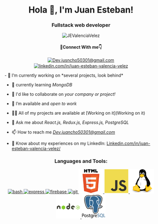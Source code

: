<h1 align="center">Hola 👋, I'm Juan Esteban!</h1>
<h3 align="center">Fullstack web developer</h3>

<p align="center"> <img src="https://komarev.com/ghpvc/?username=diegoaph&label=Profile%20views&color=0e75b6&style=flat" alt="JEValenciaVelez" /> </p>

<section><h4 align="center">🔗Connect With me👇</h4>
<p align="center">
  <a href="mailto:Dev.juancho50301@gmail.com?subject=Hola%20Diego&body=Me%20gustar%C3%ADa%20hablar%20contigo" target="blank"><img align="center" src="https://www.google.com/gmail/about/static-2.0/images/logo-gmail.png?fingerprint=c2eaf4aae389c3f885e97081bb197b97" alt="Dev.jusncho50301@gmail.com" height="40" width="40" /></a>
<a href="https://www.linkedin.com/in/juan-esteban-valencia-velez/" target="blank"><img align="center" src="https://raw.githubusercontent.com/rahuldkjain/github-profile-readme-generator/master/src/images/icons/Social/linked-in-alt.svg" alt="linkedin.com/in/juan-esteban-valencia-velez" height="30" width="40" /></a>

</p></section>
- 🔭 I’m currently working on *several projects, look behind*

- 🌱 currently learning *MongoDB*

- 👯 I'd like to collaborate on *your company or project!*

- 🤝 I’m available and *open to work*

- 👨‍💻 All of my projects are available at [Working on it](Working on it)

- 💬 Ask me about *React.js, Redux.js, Express.js, PostgreSQL*

- 📫 How to reach me *Dev.juancho50301@gmail.com*

- 📄 Know about my experiences on my LinkedIn: [Linkedin.com/in/juan-esteban-valencia-velez/](Linkedin.com/in/juan-esteban-valencia-velez/)




<h3 align="center">Languages and Tools:</h3>
<p align="center"> <a href="https://www.gnu.org/software/bash/" target="_blank" rel="noreferrer"> <img src="https://www.vectorlogo.zone/logos/gnu_bash/gnu_bash-icon.svg" alt="bash" width="80" height="80"/> </a> <a href="https://www.w3schools.com/css/" target="_blank" rel="noreferrer"> <img src="https://cdn.icon-icons.com/icons2/2699/PNG/512/expressjs_logo_icon_169185.png" alt="express" width="80" height="80"/> </a> <a href="https://firebase.google.com/" target="_blank" rel="noreferrer"> <img src="https://www.vectorlogo.zone/logos/firebase/firebase-icon.svg" alt="firebase" width="80" height="80"/> </a> <a href="https://git-scm.com/" target="_blank" rel="noreferrer"> <img src="https://www.vectorlogo.zone/logos/git-scm/git-scm-icon.svg" alt="git" width="80" height="80"/> </a> <a href="https://www.w3.org/html/" target="_blank" rel="noreferrer"> <img src="https://raw.githubusercontent.com/devicons/devicon/master/icons/html5/html5-original-wordmark.svg" alt="html5" width="80" height="80"/> </a> <a href="https://developer.mozilla.org/en-US/docs/Web/JavaScript" target="_blank" rel="noreferrer"> <img src="https://raw.githubusercontent.com/devicons/devicon/master/icons/javascript/javascript-original.svg" alt="javascript" width="80" height="80"/> </a> <a href="https://www.linux.org/" target="_blank" rel="noreferrer"> <img src="https://raw.githubusercontent.com/devicons/devicon/master/icons/linux/linux-original.svg" alt="linux" width="80" height="80"/> </a> <a href="https://nodejs.org" target="_blank" rel="noreferrer"> <img src="https://raw.githubusercontent.com/devicons/devicon/master/icons/nodejs/nodejs-original-wordmark.svg" alt="nodejs" width="80" height="80"/> </a> <a href="https://www.postgresql.org" target="_blank" rel="noreferrer"> <img src="https://raw.githubusercontent.com/devicons/devicon/master/icons/postgresql/postgresql-original-wordmark.svg" alt="postgresql" width="80" height="80"/> </a> </a> <a href="https://www.mongodb.com/" target="_blank" rel="noreferrer"> <img src="https://raw.githubusercontent.com/devicons/devicon/master/icons/mongodb/mongodb-or…


